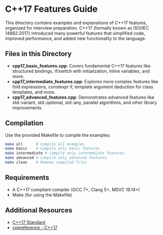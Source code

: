 # C++17 Features Guide

This directory contains examples and explanations of C++17 features, organized for interview preparation. C++17 (formally known as ISO/IEC 14882:2017) introduced many powerful features that simplified code, improved performance, and added new functionality to the language.

## Files in this Directory

- **cpp17_basic_features.cpp**: Covers fundamental C++17 features like structured bindings, if/switch with initialization, inline variables, and more.
- **cpp17_intermediate_features.cpp**: Explores more complex features like fold expressions, constexpr if, template argument deduction for class templates, and more.
- **cpp17_advanced_features.cpp**: Demonstrates advanced features like std::variant, std::optional, std::any, parallel algorithms, and other library improvements.

## Compilation

Use the provided Makefile to compile the examples:

```bash
make all      # Compile all examples
make basic    # Compile only basic features
make intermediate # Compile only intermediate features
make advanced # Compile only advanced features
make clean    # Remove compiled files
```

## Requirements

- A C++17 compliant compiler (GCC 7+, Clang 5+, MSVC 19.14+)
- Make (for using the Makefile)

## Additional Resources

- [C++17 Standard](https://isocpp.org/std/the-standard)
- [cppreference - C++17](https://en.cppreference.com/w/cpp/17)
